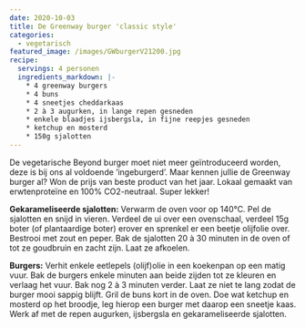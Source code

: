 ```yaml
---
date: 2020-10-03
title: De Greenway burger 'classic style'
categories:
  - vegetarisch
featured_image: /images/GWburgerV21200.jpg
recipe:
  servings: 4 personen
  ingredients_markdown: |-
    * 4 greenway burgers
    * 4 buns
    * 4 sneetjes cheddarkaas
    * 2 à 3 augurken, in lange repen gesneden
    * enkele blaadjes ijsbergsla, in fijne reepjes gesneden
    * ketchup en mosterd    * 150g sjalotten
---
```

De vegetarische Beyond burger moet niet meer geïntroduceerd worden, deze is bij ons al voldoende ’ingeburgerd’. 
Maar kennen jullie de Greenway burger al? Won de prijs van beste product van het jaar.
Lokaal gemaakt van erwtenproteïne en 100% CO2-neutraal. Super lekker!


<!--more-->

**Gekarameliseerde sjalotten:**
Verwarm de oven voor op 140°C. Pel de sjalotten en snijd in vieren. Verdeel de ui over een ovenschaal, verdeel 15g boter (of plantaardige boter) erover en sprenkel er een beetje olijfolie over. Bestrooi met zout en peper. Bak de sjalotten 20 à 30 minuten in de oven of tot ze goudbruin en zacht zijn. Laat ze afkoelen.

**Burgers:**
Verhit enkele eetlepels (olijf)olie in een koekenpan op een matig vuur. Bak de burgers enkele minuten aan beide zijden tot ze kleuren en verlaag het vuur. Bak nog 2 à 3 minuten verder.
Laat ze niet te lang zodat de burger mooi sappig blijft.
Gril de buns kort in de oven. Doe wat ketchup en mosterd op het broodje, leg hierop een burger met daarop een sneetje kaas. Werk af met de repen augurken, ijsbergsla en gekarameliseerde sjalotten.